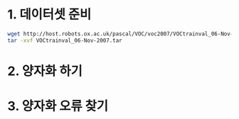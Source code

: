 # 1. 데이터셋 준비
```sh
wget http://host.robots.ox.ac.uk/pascal/VOC/voc2007/VOCtrainval_06-Nov-2007.tar
tar -xvf VOCtrainval_06-Nov-2007.tar
```

# 2. 양자화 하기

# 3. 양자화 오류 찾기